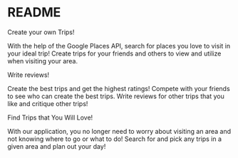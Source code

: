 # README
Create your own Trips!

With the help of the Google Places API, search for places you love to visit in your
ideal trip! Create trips for your friends and others to view and utilize when visiting
your area.

Write reviews!

Create the best trips and get the highest ratings! Compete with your friends to see
who can create the best trips. Write reviews for other trips that you like and critique 
other trips!

Find Trips that You Will Love!

With our application, you no longer need to worry about visiting an area and not knowing
where to go or what to do! Search for and pick any trips in a given area and plan out 
your day!